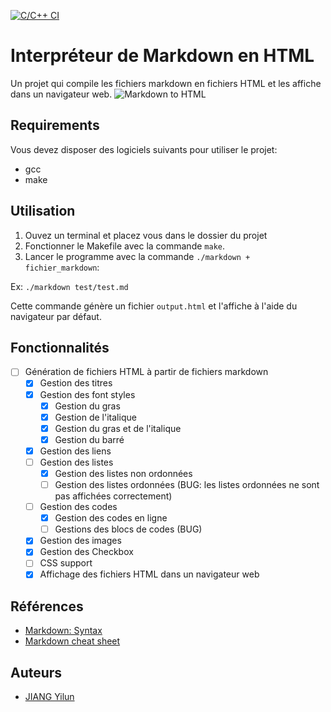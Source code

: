 [![C/C++ CI](https://github.com/ThearchyHelios/Interpreteur-de-Markdown-en-HTML/actions/workflows/c-cpp.yml/badge.svg)](https://github.com/ThearchyHelios/Interpreteur-de-Markdown-en-HTML/actions/workflows/c-cpp.yml)
# Interpréteur de Markdown en HTML
Un projet qui compile les fichiers markdown en fichiers HTML et les affiche dans un navigateur web.
![Markdown to HTML](https://thearchyhelios.com/images/INF404/Markdown%20to%20HTML.png)
## Requirements
Vous devez disposer des logiciels suivants pour utiliser le projet:
- gcc
- make

## Utilisation
1. Ouvez un terminal et placez vous dans le dossier du projet
2. Fonctionner le Makefile avec la commande ` make `.
3. Lancer le programme avec la commande ` ./markdown + fichier_markdown `:

Ex: `./markdown test/test.md`

Cette commande génère un fichier ` output.html ` et l'affiche à l'aide du navigateur par défaut.

## Fonctionnalités
- [ ] Génération de fichiers HTML à partir de fichiers markdown
  - [x] Gestion des titres
  - [x] Gestion des font styles
    - [x] Gestion du gras
    - [x] Gestion de l'italique
    - [x] Gestion du gras et de l'italique
    - [x] Gestion du barré
  - [x] Gestion des liens
  - [ ] Gestion des listes
    - [x] Gestion des listes non ordonnées
    - [ ] Gestion des listes ordonnées (BUG: les listes ordonnées ne sont pas affichées correctement)
  - [ ] Gestion des codes
    - [x] Gestion des codes en ligne
    - [ ] Gestions des blocs de codes (BUG)
  - [x] Gestion des images
  - [x] Gestion des Checkbox
  - [ ] CSS support
  - [x] Affichage des fichiers HTML dans un navigateur web

## Références
- [Markdown: Syntax](https://daringfireball.net/projects/markdown/syntax)
- [Markdown cheat sheet](https://www.markdownguide.org/cheat-sheet/)

## Auteurs
- [JIANG Yilun](https://thearchyhelios.com)